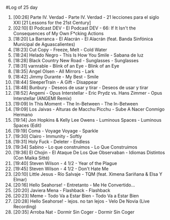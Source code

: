 #Log of 25 day

1. [00:26] Parte IV. Verdad - Parte IV. Verdad - 21 lecciones para el siglo XXI [21 Lessons for the 21st Century]
1. [02:10] El Podcast DEV - El Podcast DEV - 66: If It Isn't the Consequences of My Own F*cking Actions
1. [18:20] La Barranca - El Alacrán - El Alacrán (feat. Banda Sinfónica Municipal de Aguascalientes)
1. [18:23] Cut Copy - Freeze, Melt - Cold Water
1. [18:24] Helado Negro - This Is How You Smile - Sabana de luz
1. [18:28] Black Country New Road - Sunglasses - Sunglasses
1. [18:31] varnrable - Blink of an Eye - Blink of an Eye
1. [18:35] Angel Olsen - All Mirrors - Lark
1. [18:42] Jimmy Durante - My Best - Smile
1. [18:44] SleeperTrain - A Gift - Disappear
1. [18:48] Bunbury - Deseos de usar y tirar - Deseos de usar y tirar
1. [18:52] Angemi - Opus Interstellar - Eric Prydz vs. Hans Zimmer - Opus Interstellar (ANGEMI Remix)
1. [19:09] In This Moment - The In-Between - The In-Between
1. [19:09] Los Jaivas - Alturas de Macchu Picchu - Sube A Nacer Conmigo Hermano
1. [19:14] Jon Hopkins & Kelly Lee Owens - Luminous Spaces - Luminous Spaces (Edit)
1. [19:19] Coma - Voyage Voyage - Sparkle
1. [19:30] Clairo - Immunity - Softly
1. [19:31] Holy Fuck - Deleter - Endless
1. [19:34] Sabino - Lo que construimos - Lo Que Construimos
1. [19:36] El Chojin - El Ataque De Los Que Observaban - Idiomas Distintos (Con Maika Sitté)
1. [19:40] Steven Wilson - 4 1/2 - Year of the Plague
1. [19:45] Steven Wilson - 4 1/2 - Don't Hate Me
1. [20:10] Little Jesus - Río Salvaje - TQM (feat. Ximena Sariñana & Elsa Y Elmar)
1. [20:16] Hello Seahorse! - Entretanto - Me He Convertido...
1. [20:20] Javiera Mena - Flashback - Flashback
1. [20:23] Meme - Todo Va a Estar Bien - Todo Va a Estar Bien
1. [20:28] Hello Seahorse! - lejos. no tan lejos - Velo De Novia (Live Recording)
1. [20:35] Arroba Nat - Dormir Sin Coger - Dormir Sin Coger
